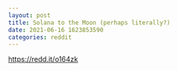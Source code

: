 ```yaml
--- 
layout: post 
title: Solana to the Moon (perhaps literally?) 
date: 2021-06-16 1623853590 
categories: reddit 
--- 
```

https://redd.it/o164zk